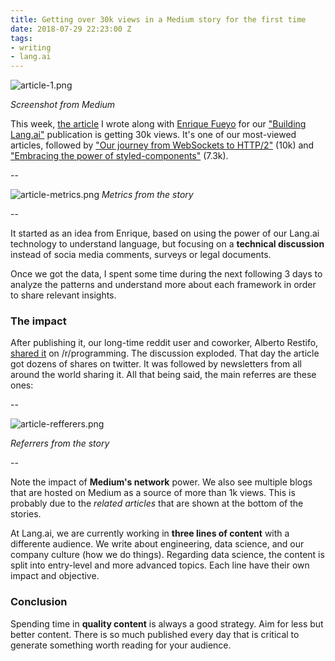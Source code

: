 ```yaml
---
title: Getting over 30k views in a Medium story for the first time
date: 2018-07-29 22:23:00 Z
tags:
- writing
- lang.ai
---
```


![article-1.png](/uploads/article-1.png)

*Screenshot from Medium*

This week, [the article](https://building.lang.ai/we-analyzed-the-github-issues-from-the-most-popular-front-end-frameworks-heres-what-we-found-c3491b26ec95) I wrote along with [Enrique Fueyo](http://twitter.com/efueyor) for our ["Building Lang.ai"](http://building.lang.ai) publication is getting 30k views. It's one of our most-viewed articles, followed by ["Our journey from WebSockets to HTTP/2"](https://building.lang.ai/our-journey-from-websockets-to-http-2-4d069c54effd) (10k) and ["Embracing the power of styled-components"](https://building.lang.ai/embracing-the-power-of-styled-components-7b79a166c01b) (7.3k).

--

![article-metrics.png](/uploads/article-metrics.png)
*Metrics from the story*

--

It started as an idea from Enrique, based on using the power of our Lang.ai technology to understand language, but focusing on a **technical discussion** instead of socia media comments, surveys or legal documents.

Once we got the data, I spent some time during the next following 3 days to analyze the patterns and understand more about each framework in order to share relevant insights.

### The impact

After publishing it, our long-time reddit user and coworker, Alberto Restifo, [shared it](https://www.reddit.com/r/programming/comments/8qh6h5/we_analyzed_the_github_issues_from_the_most/?st=jk7e1ekx&sh=e830ebbd) on /r/programming. The discussion exploded. That day the article got dozens of shares on twitter. It was followed by newsletters from all around the world sharing it. All that being said, the main referres are these ones:

--

![article-refferers.png](/uploads/article-refferers.png)

*Referrers from the story*

--

Note the impact of **Medium's network** power. We also see multiple blogs that are hosted on Medium as a source of more than 1k views. This is probably due to the *related articles* that are shown at the bottom of the stories.

At Lang.ai, we are currently working in **three lines of content** with a differente audience. We write about engineering, data science, and our company culture (how we do things). Regarding data science, the content is split into entry-level and more advanced topics. Each line have their own impact and objective.

### Conclusion

Spending time in **quality content** is always a good strategy. Aim for less but better content. There is so much published every day that is critical to generate something worth reading for your audience.